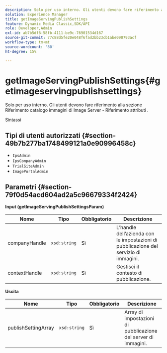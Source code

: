 ```yaml
---
description: Solo per uso interno. Gli utenti devono fare riferimento alla sezione Riferimento catalogo immagini di Image Server - Riferimento attributi .
solution: Experience Manager
title: getImageServingPublishSettings
feature: Dynamic Media Classic,SDK/API
role: Developer,Admin
exl-id: ab7b5df6-58fb-4111-be9c-76901534d167
source-git-commit: 77c88d5fe20e048f6fad2bb23cb1abe090793acf
workflow-type: tm+mt
source-wordcount: '80'
ht-degree: 15%

---
```


# getImageServingPublishSettings{#getimageservingpublishsettings}

Solo per uso interno. Gli utenti devono fare riferimento alla sezione Riferimento catalogo immagini di Image Server - Riferimento attributi .

Sintassi

## Tipi di utenti autorizzati {#section-49b7b277ba1748499121a0e90996458c}

* `IpsAdmin`
* `IpsCompanyAdmin`
* `TrialSiteAdmin`
* `ImagePortalAdmin`

## Parametri {#section-79f0d54acd604ad2a5c96679334f2424}

**Input (getImageServingPublishSettingsParam)**

| Nome | Tipo | Obbligatorio | Descrizione |
|---|---|---|---|
| companyHandle | `xsd:string` | Sì | L’handle dell’azienda con le impostazioni di pubblicazione del servizio di immagini. |
| contextHandle | `xsd:string` | Sì | Gestisci il contesto di pubblicazione. |

**Uscita**

| Nome | Tipo | Obbligatorio | Descrizione |
|---|---|---|---|
| publishSettingArray | `xsd:string` | Sì | Array di impostazioni di pubblicazione del server di immagini. |

